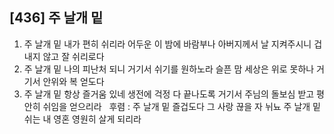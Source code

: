 ## [436] 주 날개 밑

1) 주 날개 밑 내가 편히 쉬리라 어두운 이 밤에 바람부나 아버지께서 날 지켜주시니 겁내지 않고 잘 쉬리로다  
2) 주 날개 밑 나의 피난처 되니 거기서 쉬기를 원하노라 슬픈 맘 세상은 위로 못하나 거기서 안위와 복 얻도다  
3) 주 날개 밑 항상 즐거움 있네 생전에 걱정 다 끝나도록 거기서 주님의 돌보심 받고 평안히 쉬임을 얻으리라  
후렴 : 주 날개 밑 즐겁도다 그 사랑 끊을 자 뉘뇨 주 날개 밑 쉬는 내 영혼 영원히 살게 되리라
